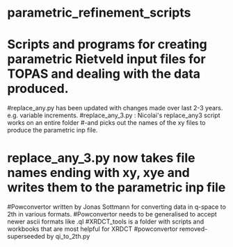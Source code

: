 # parametric_refinement_scripts
# Scripts and programs for creating parametric Rietveld input files for TOPAS and dealing with the data produced.
#replace_any.py has been updated with changes made over last 2-3 years. e.g. variable increments.
#replace_any_3.py : Nicolai's replace_any3 script works on an entire folder
#-and picks out the names of the xy files to produce the parametric inp file.
# replace_any_3.py now takes file names ending with xy, xye and writes them to the parametric inp file
#Powconvertor written by Jonas Sottmann for converting data in q-space to 2th in various formats.
#Powconvertor needs to be generalised to accept newer ascii formats like .qI
#XRDCT_tools is a folder with scripts and workbooks that are most helpful for XRDCT
#powconvertor removed- superseeded by qi_to_2th.py
